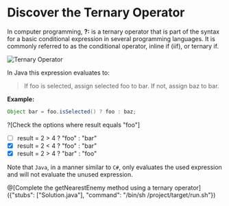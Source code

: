 # Discover the Ternary Operator

In computer programming, **?:** is a ternary operator that is part of the syntax for a basic conditional expression in several programming languages. It is commonly referred to as the conditional operator, inline if (iif), or ternary if.

![Ternary Operator](http://4.bp.blogspot.com/-fRLKajLlCmU/VXMSKdoQgtI/AAAAAAAACaU/uY41sOxKmjs/s1600/ternary%2Boperator.PNG)

In Java this expression evaluates to:
> If foo is selected, assign selected foo to bar. If not, assign baz to bar.

**Example:**
```java
Object bar = foo.isSelected() ? foo : baz;
```

?[Check the options where result equals "foo"]
 - [ ] result = 2 > 4 ? "foo" : "bar"
 - [X] result = 2 < 4 ? "foo" : "bar"
 - [X] result = 2 > 4 ? "bar" : "foo"

Note that `Java`, in a manner similar to `C#`, only evaluates the used expression and will not evaluate the unused expression.

@[Complete the getNearestEnemy method using a ternary operator]({"stubs": ["Solution.java"], "command": "/bin/sh /project/target/run.sh"})
